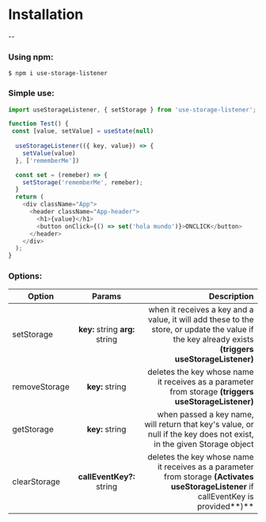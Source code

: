 # Installation
--
### Using npm:

`$ npm i use-storage-listener`

### Simple use:
```js script
import useStorageListener, { setStorage } from 'use-storage-listener';

function Test() {
 const [value, setValue] = useState(null)
 
  useStorageListener(({ key, value}) => {
    setValue(value)
  }, ['rememberMe'])

  const set = (remeber) => {
    setStorage('rememberMe', remeber);
  }
  return (
    <div className="App">
      <header className="App-header">
        <h1>{value}</h1>
        <button onClick={() => set('hola mundo')}>ONCLICK</button>
      </header>
    </div>
  );
}

```
### Options:

| Option        | Params                    | Description  |
| ------------- |:-------------------------:| ------------:|
| setStorage    | **key:** string  **arg:** string | when it receives a key and a value, it will add these to the store, or update the value if the key already exists **(triggers useStorageListener)**|
| removeStorage | **key:** string               | deletes the key whose name it receives as a parameter from storage **(triggers useStorageListener)**     |
| getStorage | **key:** string               | when passed a key name, will return that key's value, or null if the key does not exist, in the given Storage object |
| clearStorage | **callEventKey?:** string               | deletes the key whose name it receives as a parameter from storage  **(Activates useStorageListener** if callEventKey is provided**)**   |
